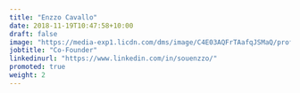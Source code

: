 ```yaml
---
title: "Enzzo Cavallo"
date: 2018-11-19T10:47:58+10:00
draft: false
image: "https://media-exp1.licdn.com/dms/image/C4E03AQFrTAafqJSMaQ/profile-displayphoto-shrink_200_200/0/1576852933423?e=1655337600&v=beta&t=8_lHg2LoP5QOP9x0FCaCGaH5Rv2jtwQLCFzze-ts6N4"
jobtitle: "Co-Founder"
linkedinurl: "https://www.linkedin.com/in/souenzzo/"
promoted: true
weight: 2
---
```

